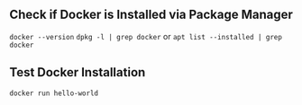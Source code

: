 ## Check if Docker is Installed via Package Manager

`docker --version`
`dpkg -l | grep docker`  or 
`apt list --installed | grep docker`


## Test Docker Installation
`docker run hello-world`
